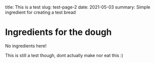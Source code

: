title: This is a test
slug: test-page-2
date: 2021-05-03
summary: Simple ingredient for creating a test bread

Ingredients for the dough
====

No ingredients here!


This is still a test though, dont actually make nor eat this :)
